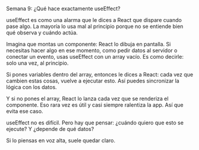 Semana 9: ¿Qué hace exactamente useEffect?

useEffect es como una alarma que le dices a React que dispare cuando pase algo. La mayoría lo usa mal al principio porque no se entiende bien qué observa y cuándo actúa.

Imagina que montas un componente: React lo dibuja en pantalla. Si necesitas hacer algo en ese momento, como pedir datos al servidor o conectar un evento, usas useEffect con un array vacío. Es como decirle: solo una vez, al principio.

Si pones variables dentro del array, entonces le dices a React: cada vez que cambien estas cosas, vuelve a ejecutar esto. Así puedes sincronizar la lógica con los datos.

Y si no pones el array, React lo lanza cada vez que se renderiza el componente. Eso rara vez es útil y casi siempre ralentiza la app. Así que evita ese caso.

useEffect no es difícil. Pero hay que pensar: ¿cuándo quiero que esto se ejecute? Y ¿depende de qué datos?

Si lo piensas en voz alta, suele quedar claro.